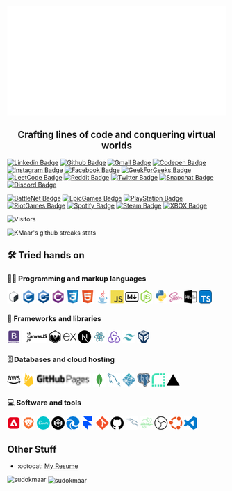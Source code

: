 <p align="center">
  <a href="https://kmaar.vercel.app" target="_blank">
    <img src="https://github.com/SudoKMaar/SudoKMaar/blob/main/images/header.svg" alt="Its me Abhishek Kumar 💻 Full-Stack Developer by day, Pro Gamer by night 🌙">
  </a>
</p>
<h2 align="center">Crafting lines of code and conquering virtual worlds </h2>

[![Linkedin Badge](https://img.shields.io/badge/-Abhishek%20Kumar-blue?style=flat-square&logo=Linkedin&logoColor=white&link=https://www.linkedin.com/in/AbhishekKMaar)](https://www.linkedin.com/in/AbhishekKMaar)
[![Github Badge](https://img.shields.io/badge/-SudoKMaar-000000?style=flat-square&logo=GitHub&logoColor=white&link=https://github.com/SudoKMaar)](https://github.com/SudoKMaar)
[![Gmail Badge](https://img.shields.io/badge/-abhi2004shek.kumar@gmail.com-c14438?style=flat-square&logo=Gmail&logoColor=white&link=mailto:abhi2004shek.kumar@gmail.com)](mailto:abhi2004shek.kumar@gmail.com)
[![Codepen Badge](https://img.shields.io/badge/-KMaar44-000000?style=flat-square&logo=Codepen&logoColor=white&link=https://codepen.io/kmaar44/)](https://codepen.io/kmaar44/)
[![Instagram Badge](https://img.shields.io/badge/-KMaar44-e4405f?style=flat-square&logo=Instagram&logoColor=white&link=https://www.instagram.com/kmaar44/)](https://www.instagram.com/kmaar44/)
[![Facebook Badge](https://img.shields.io/badge/Abhishek%20Kumar-1877F2?flat-square&logo=facebook&logoColor=white&link=https://www.facebook.com/AbhishekKMaar)](https://www.facebook.com/AbhishekKMaar)
[![GeekForGeeks Badge](https://img.shields.io/badge/-KMaar-2f8d46?style=flat-square&logo=geeksforgeeks&logoColor=white&link=https://auth.geeksforgeeks.org/user/kmaar)](https://auth.geeksforgeeks.org/user/kmaar)
[![LeetCode Badge](https://img.shields.io/badge/-KMaar-FFA116?style=flat-square&logo=leetcode&logoColor=white&link=https://leetcode.com/KMaar/)](https://leetcode.com/KMaar/)
[![Reddit Badge](https://img.shields.io/badge/-abhi2004shek-FF4500?style=flat-square&logo=Reddit&logoColor=white&link=https://www.reddit.com/u/abhi2004shek/)](https://www.reddit.com/u/abhi2004shek/)
[![Twitter Badge](https://img.shields.io/badge/-KMaar44-1da1f2?style=flat-square&logo=Twitter&logoColor=white&link=https://twitter.com/kmaar44)](https://twitter.com/kmaar44)
[![Snapchat Badge](https://img.shields.io/badge/-KMaar44-FFFC00?style=flat-square&logo=Snapchat&logoColor=white&link=https://www.snapchat.com/add/kmaar44)](https://www.snapchat.com/add/kmaar44)
[![Discord Badge](https://img.shields.io/badge/-kmaar-7289DA?style=flat-square&logo=Discord&logoColor=white&link=)]()

[![BattleNet Badge](https://img.shields.io/badge/-KMaar%231869-000?style=flat-square&logo=Battle.net&logoColor=white&link=)]()
[![EpicGames Badge](https://img.shields.io/badge/-KMaar04-313131?style=flat-square&logo=Epic%20Games&logoColor=white&link=)]()
[![PlayStation Badge](https://img.shields.io/badge/-KMaar44-003791?style=flat-square&logo=Playstation&logoColor=white&link=)]()
[![RiotGames Badge](https://img.shields.io/badge/-KMaar%232004-D32936?style=flat-square&logo=riot-games&logoColor=white&link=)]()
[![Spotify Badge](https://img.shields.io/badge/-KMaar-1ED760?style=flat-square&logo=Spotify&logoColor=white&link=)]()
[![Steam Badge](https://img.shields.io/badge/-KMaar-000000?style=flat-square&logo=Steam&logoColor=white&link=)]()
[![XBOX Badge](https://img.shields.io/badge/-KMaar5744-107C10?style=flat-square&logo=Xbox&logoColor=white&link=)]()

<!-- <p align="left"> <img src="https://komarev.com/ghpvc/?username=sudokmaar&label=Profile%20views&color=0e75b6&style=flat" alt="sudokmaar" /> </p> -->

![Visitors](https://moe-counter.glitch.me/get/@sudokmaar?theme=rule34)

![KMaar's github streaks stats](https://github-readme-streak-stats.herokuapp.com/?user=SudoKMaar&theme=dark&background=0d1117&date_format=j%20M%5B%2C%20Y%5D)

## 🛠️ Tried hands on

### 👨‍💻 Programming and markup languages

<p>
<img src = 'https://github.com/SudoKMaar/SudoKMaar/blob/main/images/bash.svg' alt='Bash' width='30'/>
<img src = 'https://github.com/SudoKMaar/SudoKMaar/blob/main/images/c-original.svg' alt='C' width='30'/>
<img src = 'https://github.com/SudoKMaar/SudoKMaar/blob/main/images/cpp.svg' alt='C++' width='30'/>
<img src = 'https://github.com/SudoKMaar/SudoKMaar/blob/main/images/csharp.svg' alt='C Sharp' width='30'/>
<img src = 'https://github.com/SudoKMaar/SudoKMaar/blob/main/images/css.svg' alt='CSS' width='30'/>
<img src = 'https://github.com/SudoKMaar/SudoKMaar/blob/main/images/html.svg' alt='HTML' width='30'/>
<img src = 'https://github.com/SudoKMaar/SudoKMaar/blob/main/images/java.svg' alt='Java' width='30'/>
<img src = 'https://github.com/SudoKMaar/SudoKMaar/blob/main/images/js.svg' alt='JS' width='30'/>
<img src = 'https://github.com/SudoKMaar/SudoKMaar/blob/main/images/markdown.svg' alt='Markdwon' width='30'/>
<img src = 'https://github.com/SudoKMaar/SudoKMaar/blob/main/images/nodejs.svg' alt='Node Js' width='30'/>
<img src = 'https://github.com/SudoKMaar/SudoKMaar/blob/main/images/python.svg' alt='Python' width='30'/>
<img src = 'https://github.com/SudoKMaar/SudoKMaar/blob/main/images/sass.svg' alt='Sass' width='30'/>
<img src = 'https://github.com/SudoKMaar/SudoKMaar/blob/main/images/sql.svg' alt='SQL' width='30'/>
<img src = 'https://github.com/SudoKMaar/SudoKMaar/blob/main/images/typescript.svg' alt='Typescript' width='30'/>
</p>

### 🧰 Frameworks and libraries

<p>
<img src = 'https://github.com/SudoKMaar/SudoKMaar/blob/main/images/bootstrap.svg' alt='Bootstrap' width='30'/>
<img src = 'https://github.com/SudoKMaar/SudoKMaar/blob/main/images/canvas.svg' alt='Canvas Js' height='30'/>
<img src = 'https://github.com/SudoKMaar/SudoKMaar/blob/main/images/chart.svg' alt='Chart Js' width='30'/>
<img src = 'https://github.com/SudoKMaar/SudoKMaar/blob/main/images/express.svg' alt='Express' height='30'/>
<img src = 'https://github.com/SudoKMaar/SudoKMaar/blob/main/images/next.svg' alt='Next' width='30'/>
<img src = 'https://github.com/SudoKMaar/SudoKMaar/blob/main/images/react.svg' alt='React' width='30'/>
<img src = 'https://github.com/SudoKMaar/SudoKMaar/blob/main/images/redux.svg' alt='Redux' width='30'/>
<img src = 'https://github.com/SudoKMaar/SudoKMaar/blob/main/images/tailwindcss.svg' alt='Tailwind' width='30'/>
<img src = 'https://github.com/SudoKMaar/SudoKMaar/blob/main/images/virtualbox.svg' alt='Virtual Box' width='30'/>
</p>

### 🗄️ Databases and cloud hosting

<p>
<img src = 'https://github.com/SudoKMaar/SudoKMaar/blob/main/images/aws.svg' alt='AWS' width='30'/>
<img src = 'https://github.com/SudoKMaar/SudoKMaar/blob/main/images/firebase.svg' alt='Firebase' width='30'/>
<img src = 'https://github.com/SudoKMaar/SudoKMaar/blob/main/images/githubpages.svg' alt='Github Pages' height='30'/>
<img src = 'https://github.com/SudoKMaar/SudoKMaar/blob/main/images/mongodb.svg' alt='Mongo DB' width='30'/>
<img src = 'https://github.com/SudoKMaar/SudoKMaar/blob/main/images/mysql.svg' alt='MySQL' width='30'/>
<img src = 'https://github.com/SudoKMaar/SudoKMaar/blob/main/images/netlify.svg' alt='Netlify' width='30'/>
<img src = 'https://github.com/SudoKMaar/SudoKMaar/blob/main/images/postgre.svg' alt='Postgre SQL' width='30'/>
<img src = 'https://github.com/SudoKMaar/SudoKMaar/blob/main/images/render.svg' alt='Render' width='30'/>
<img src = 'https://github.com/SudoKMaar/SudoKMaar/blob/main/images/vercel.svg' alt='Vercel' width='30'/>
</p>

### 💻 Software and tools

<p>
<img src = 'https://github.com/SudoKMaar/SudoKMaar/blob/main/images/adobe.svg' alt='Adobe' width='30'/>
<img src = 'https://github.com/SudoKMaar/SudoKMaar/blob/main/images/brave.svg' alt='Brave' width='30'/>
<img src = 'https://github.com/SudoKMaar/SudoKMaar/blob/main/images/canva.svg' alt='Canva' width='30'/>
<img src = 'https://github.com/SudoKMaar/SudoKMaar/blob/main/images/codepen.svg' alt='Codepen' width='30'/>
<img src = 'https://github.com/SudoKMaar/SudoKMaar/blob/main/images/edge.svg' alt='Edge' width='30'/>
<img src = 'https://github.com/SudoKMaar/SudoKMaar/blob/main/images/framer.svg' alt='Framer' width='30'/>
<img src = 'https://github.com/SudoKMaar/SudoKMaar/blob/main/images/git.svg' alt='Git' width='30'/>
<img src = 'https://github.com/SudoKMaar/SudoKMaar/blob/main/images/github.svg' alt='Github' width='30'/>
<img src = 'https://github.com/SudoKMaar/SudoKMaar/blob/main/images/kalilinux.svg' alt='Kali Linux' width='30'/>
<img src = 'https://github.com/SudoKMaar/SudoKMaar/blob/main/images/notepadplusplus.svg' alt='Notepad++' width='30'/>
<img src = 'https://github.com/SudoKMaar/SudoKMaar/blob/main/images/obs.svg' alt='OBS Studio' width='30'/>
<img src = 'https://github.com/SudoKMaar/SudoKMaar/blob/main/images/ubuntu.svg' alt='Ubuntu' width='30'/>
<img src = 'https://github.com/SudoKMaar/SudoKMaar/blob/main/images/vscode.svg' alt='VS Code' width='30'/>
</p>

## Other Stuff

- :octocat: [My Resume](https://drive.google.com/file/)

<p><img align="left" src="https://github-readme-stats.vercel.app/api/top-langs?username=sudokmaar&show_icons=true&locale=en&layout=compact&theme=dark&background=0d1117" alt="sudokmaar" /></p>

<p>&nbsp;<img align="center" src="https://github-readme-stats.vercel.app/api?username=sudokmaar&show_icons=true&locale=en&theme=dark&background=0d1117" alt="sudokmaar" /></p>
